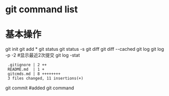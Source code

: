 ﻿# git command list
# 基本操作
git init
git add *
git status
git status -s
git diff
git diff --cached
git log
git log -p -2  #显示最近2次提交
git log -stat
```
 .gitignore | 2 ++
 README.md  | 1 +
 gitcmds.md | 8 ++++++++
 3 files changed, 11 insertions(+)
```
git commit #added git command  
